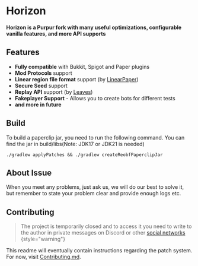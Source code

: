 # Horizon

**Horizon is a Purpur fork with many useful optimizations, configurable vanilla features, and more API supports**

## Features
- **Fully compatible** with Bukkit, Spigot and Paper plugins
- **Mod Protocols** support
- **Linear region file format** support (by [LinearPaper](https://github.com/StupidCraft/LinearPaper))
- **Secure Seed** support
- **Replay API** support (by [Leaves](https://github.com/LeavesMC/Leaves))
- **Fakeplayer Support** - Allows you to create bots for different tests
- **and more in future**

## Build
To build a paperclip jar, you need to run the following command. You can find the jar in build/libs(Note: JDK17 or JDK21 is needed)

 ```shell
 ./gradlew applyPatches && ./gradlew createReobfPaperclipJar
```

## About Issue
When you meet any problems, just ask us, we will do our best to solve it, but remember to state your problem clear and provide enough logs etc.

## Contributing

> The project is temporarily closed and to access it you need to write to the author in private messages on <tooltip term="Discord">Discord</tooltip> or other [social networks](https://tapy.me/gideonwhite1029)
{style="warning"}

This readme will eventually contain instructions regarding the patch system. For now, visit [Contributing.md](Contrbuting.md).
